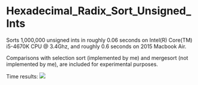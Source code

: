 # Hexadecimal_Radix_Sort_Unsigned_Ints
Sorts 1,000,000 unsigned ints in roughly 0.06 seconds on Intel(R) Core(TM) i5-4670K CPU @ 3.4Ghz, and roughly 0.6 seconds on 2015 Macbook Air. 

Comparisons with selection sort (implemented by me) and mergesort (not implemented by me), are included for experimental purposes. 

Time results:
![](https://i.imgur.com/DfDAQNQ.png)
